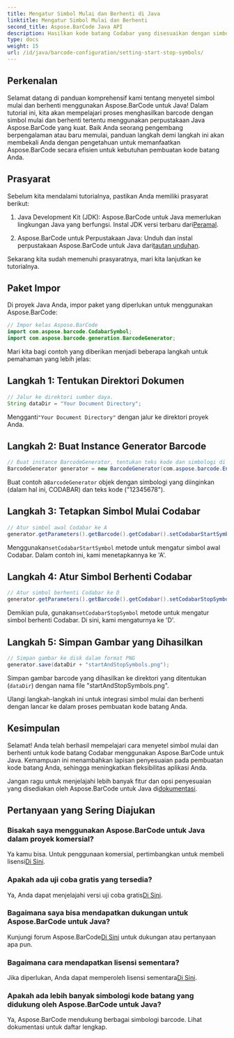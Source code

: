 ```yaml
---
title: Mengatur Simbol Mulai dan Berhenti di Java
linktitle: Mengatur Simbol Mulai dan Berhenti
second_title: Aspose.BarCode Java API
description: Hasilkan kode batang Codabar yang disesuaikan dengan simbol mulai dan berhenti tertentu di Java menggunakan Aspose.BarCode. Ikuti panduan langkah demi langkah kami untuk integrasi yang lancar.
type: docs
weight: 15
url: /id/java/barcode-configuration/setting-start-stop-symbols/
---
```


## Perkenalan

Selamat datang di panduan komprehensif kami tentang menyetel simbol mulai dan berhenti menggunakan Aspose.BarCode untuk Java! Dalam tutorial ini, kita akan mempelajari proses menghasilkan barcode dengan simbol mulai dan berhenti tertentu menggunakan perpustakaan Java Aspose.BarCode yang kuat. Baik Anda seorang pengembang berpengalaman atau baru memulai, panduan langkah demi langkah ini akan membekali Anda dengan pengetahuan untuk memanfaatkan Aspose.BarCode secara efisien untuk kebutuhan pembuatan kode batang Anda.

## Prasyarat

Sebelum kita mendalami tutorialnya, pastikan Anda memiliki prasyarat berikut:

1.  Java Development Kit (JDK): Aspose.BarCode untuk Java memerlukan lingkungan Java yang berfungsi. Instal JDK versi terbaru dari[Peramal](https://www.oracle.com/java/technologies/javase-downloads.html).

2.  Aspose.BarCode untuk Perpustakaan Java: Unduh dan instal perpustakaan Aspose.BarCode untuk Java dari[tautan unduhan](https://releases.aspose.com/barcode/java/).

Sekarang kita sudah memenuhi prasyaratnya, mari kita lanjutkan ke tutorialnya.

## Paket Impor

Di proyek Java Anda, impor paket yang diperlukan untuk menggunakan Aspose.BarCode:

```java
// Impor kelas Aspose.BarCode
import com.aspose.barcode.CodabarSymbol;
import com.aspose.barcode.generation.BarcodeGenerator;
```

Mari kita bagi contoh yang diberikan menjadi beberapa langkah untuk pemahaman yang lebih jelas:

## Langkah 1: Tentukan Direktori Dokumen

```java
// Jalur ke direktori sumber daya.
String dataDir = "Your Document Directory";
```

 Mengganti`"Your Document Directory"` dengan jalur ke direktori proyek Anda.

## Langkah 2: Buat Instance Generator Barcode

```java
// Buat instance BarcodeGenerator, tentukan teks kode dan simbologi di konstruktor
BarcodeGenerator generator = new BarcodeGenerator(com.aspose.barcode.EncodeTypes.CODABAR, "12345678");
```

 Buat contoh a`BarcodeGenerator` objek dengan simbologi yang diinginkan (dalam hal ini, CODABAR) dan teks kode ("12345678").

## Langkah 3: Tetapkan Simbol Mulai Codabar

```java
// Atur simbol awal Codabar ke A
generator.getParameters().getBarcode().getCodabar().setCodabarStartSymbol(CodabarSymbol.A);
```

 Menggunakan`setCodabarStartSymbol` metode untuk mengatur simbol awal Codabar. Dalam contoh ini, kami menetapkannya ke 'A'.

## Langkah 4: Atur Simbol Berhenti Codabar

```java
// Atur simbol berhenti Codabar ke D
generator.getParameters().getBarcode().getCodabar().setCodabarStopSymbol(CodabarSymbol.D);
```

 Demikian pula, gunakan`setCodabarStopSymbol` metode untuk mengatur simbol berhenti Codabar. Di sini, kami mengaturnya ke 'D'.

## Langkah 5: Simpan Gambar yang Dihasilkan

```java
// Simpan gambar ke disk dalam format PNG
generator.save(dataDir + "startAndStopSymbols.png");
```

Simpan gambar barcode yang dihasilkan ke direktori yang ditentukan (`dataDir`) dengan nama file "startAndStopSymbols.png".

Ulangi langkah-langkah ini untuk integrasi simbol mulai dan berhenti dengan lancar ke dalam proses pembuatan kode batang Anda.

## Kesimpulan

Selamat! Anda telah berhasil mempelajari cara menyetel simbol mulai dan berhenti untuk kode batang Codabar menggunakan Aspose.BarCode untuk Java. Kemampuan ini menambahkan lapisan penyesuaian pada pembuatan kode batang Anda, sehingga meningkatkan fleksibilitas aplikasi Anda.

 Jangan ragu untuk menjelajahi lebih banyak fitur dan opsi penyesuaian yang disediakan oleh Aspose.BarCode untuk Java di[dokumentasi](https://reference.aspose.com/barcode/java/).

## Pertanyaan yang Sering Diajukan

### Bisakah saya menggunakan Aspose.BarCode untuk Java dalam proyek komersial?
 Ya kamu bisa. Untuk penggunaan komersial, pertimbangkan untuk membeli lisensi[Di Sini](https://purchase.aspose.com/buy).

### Apakah ada uji coba gratis yang tersedia?
 Ya, Anda dapat menjelajahi versi uji coba gratis[Di Sini](https://releases.aspose.com/).

### Bagaimana saya bisa mendapatkan dukungan untuk Aspose.BarCode untuk Java?
 Kunjungi forum Aspose.BarCode[Di Sini](https://forum.aspose.com/c/barcode/13) untuk dukungan atau pertanyaan apa pun.

### Bagaimana cara mendapatkan lisensi sementara?
 Jika diperlukan, Anda dapat memperoleh lisensi sementara[Di Sini](https://purchase.aspose.com/temporary-license/).

### Apakah ada lebih banyak simbologi kode batang yang didukung oleh Aspose.BarCode untuk Java?
Ya, Aspose.BarCode mendukung berbagai simbologi barcode. Lihat dokumentasi untuk daftar lengkap.

